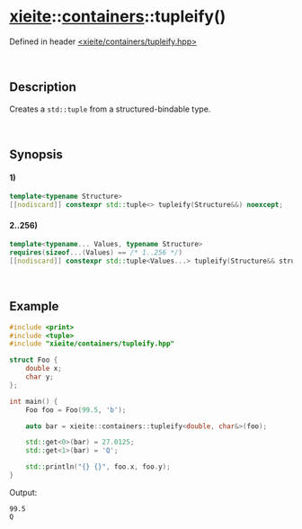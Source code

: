 # [xieite](../../xieite.md)\:\:[containers](../../containers.md)\:\:tupleify\(\)
Defined in header [<xieite/containers/tupleify.hpp>](../../../include/xieite/containers/tupleify.hpp)

&nbsp;

## Description
Creates a `std::tuple` from a structured-bindable type.

&nbsp;

## Synopsis
#### 1)
```cpp
template<typename Structure>
[[nodiscard]] constexpr std::tuple<> tupleify(Structure&&) noexcept;
```
#### 2..256)
```cpp
template<typename... Values, typename Structure>
requires(sizeof...(Values) == /* 1..256 */)
[[nodiscard]] constexpr std::tuple<Values...> tupleify(Structure&& structure);
```

&nbsp;

## Example
```cpp
#include <print>
#include <tuple>
#include "xieite/containers/tupleify.hpp"

struct Foo {
    double x;
    char y;
};

int main() {
    Foo foo = Foo(99.5, 'b');

    auto bar = xieite::containers::tupleify<double, char&>(foo);

    std::get<0>(bar) = 27.0125;
    std::get<1>(bar) = 'Q';

    std::println("{} {}", foo.x, foo.y);
}
```
Output:
```
99.5
Q
```
